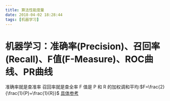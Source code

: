 ```yaml
---
title: 算法性能度量
date: 2018-04-02 18:28:44
tags: [机器学习]
---
```



# 机器学习：准确率(Precision)、召回率(Recall)、F值(F-Measure)、ROC曲线、PR曲线

准确率就是查准率
召回率就是查全率
F 值是 P 和 R 的加权调和平均:$F=\frac{2}{\frac{1}{P}+\frac{1}{R}}$
[具体参考](https://blog.csdn.net/quiet_girl/article/details/70830796)
